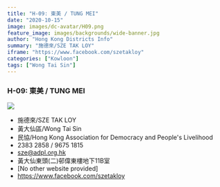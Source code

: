 ```yaml
---
title: "H-09: 東美 / TUNG MEI"
date: "2020-10-15"
image: images/dc-avatar/H09.png
feature_image: images/backgrounds/wide-banner.jpg
author: "Hong Kong Districts Info"
summary: "施德來/SZE TAK LOY"
iframe: "https://www.facebook.com/szetakloy"
categories: ["Kowloon"]
tags: ["Wong Tai Sin"]
---
```


### H-09: 東美 / TUNG MEI  
![](/images/dc-avatar/H09.png)  

 - 施德來/SZE TAK LOY  
 - 黃大仙區/Wong Tai Sin  
 - 民協/Hong Kong Association for Democracy and People's Livelihood  
 - 2383 2858 / 9675 1815  
 - sze@adpl.org.hk  
 - 黃大仙東頭(二)邨偉東樓地下11B室  
 - [No other website provided]  
 - https://www.facebook.com/szetakloy
